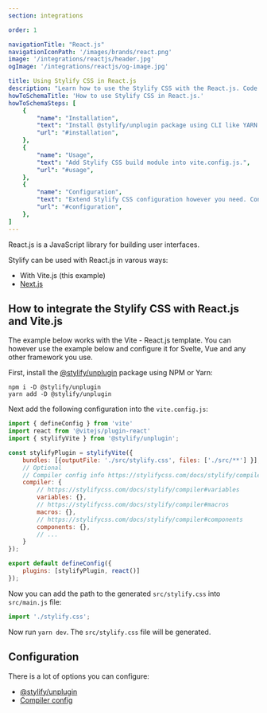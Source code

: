 ```yaml
---
section: integrations

order: 1

navigationTitle: "React.js"
navigationIconPath: '/images/brands/react.png'
image: '/integrations/reactjs/header.jpg'
ogImage: '/integrations/reactjs/og-image.jpg'

title: Using Stylify CSS in React.js
description: "Learn how to use the Stylify CSS with the React.js. Code your React.js website faster with Stylify CSS."
howToSchemaTitle: 'How to use Stylify CSS in React.js.'
howToSchemaSteps: [
	{
		"name": "Installation",
		"text": "Install @stylify/unplugin package using CLI like YARN or NPM.",
		"url": "#installation",
	},
	{
		"name": "Usage",
		"text": "Add Stylify CSS build module into vite.config.js.",
		"url": "#usage",
	},
	{
		"name": "Configuration",
		"text": "Extend Stylify CSS configuration however you need. Configure variables, components, custom selectors and a lot more.",
		"url": "#configuration",
	},
]
---
```


React.js is a JavaScript library for building user interfaces.

Stylify can be used with React.js in varous ways:
- With Vite.js (this example)
- [Next.js](/docs/integrations/nextjs)

<stack-blitz-link link="stylify-react-vite"></stack-blitz-link>

## How to integrate the Stylify CSS with React.js and Vite.js

The example below works with the Vite - React.js template. You can however use the example below and configure it for Svelte, Vue and any other framework you use.

First, install the [@stylify/unplugin](/docs/unplugin) package using NPM or Yarn:

```
npm i -D @stylify/unplugin
yarn add -D @stylify/unplugin
```

Next add the following configuration into the `vite.config.js`:

```js
import { defineConfig } from 'vite'
import react from '@vitejs/plugin-react'
import { stylifyVite } from '@stylify/unplugin';

const stylifyPlugin = stylifyVite({
	bundles: [{outputFile: './src/stylify.css', files: ['./src/**'] }],
	// Optional
	// Compiler config info https://stylifycss.com/docs/stylify/compiler#configuration
	compiler: {
		// https://stylifycss.com/docs/stylify/compiler#variables
		variables: {},
		// https://stylifycss.com/docs/stylify/compiler#macros
		macros: {},
		// https://stylifycss.com/docs/stylify/compiler#components
		components: {},
		// ...
	}
});

export default defineConfig({
	plugins: [stylifyPlugin, react()]
});
```

Now you can add the path to the generated `src/stylify.css` into `src/main.js` file:

```js
import './stylify.css';
```

Now run `yarn dev`. The `src/stylify.css` file will be generated.

## Configuration
There is a lot of options you can configure:
- [@stylify/unplugin](/docs/unplugin)
- [Compiler config](/docs/stylify/compiler)

<docs-unplugin-build-info></docs-unplugin-build-info>

<where-to-next />
